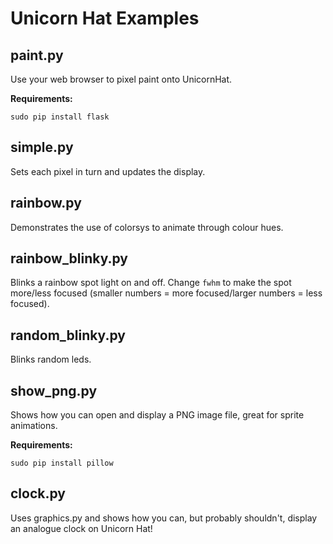 Unicorn Hat Examples
====================

paint.py
--------

Use your web browser to pixel paint onto UnicornHat.

**Requirements:**

    sudo pip install flask


simple.py
---------

Sets each pixel in turn and updates the display.


rainbow.py
----------

Demonstrates the use of colorsys to animate through colour hues.

rainbow_blinky.py
-----------------

Blinks a rainbow spot light on and off. Change `fwhm` to make the spot more/less focused (smaller numbers = more focused/larger numbers = less focused).

random_blinky.py
----------------

Blinks random leds.

show_png.py
-----------

Shows how you can open and display a PNG image file, great for sprite animations.

**Requirements:**

    sudo pip install pillow


clock.py
--------

Uses graphics.py and shows how you can, but probably shouldn't, display an analogue clock on Unicorn Hat!

